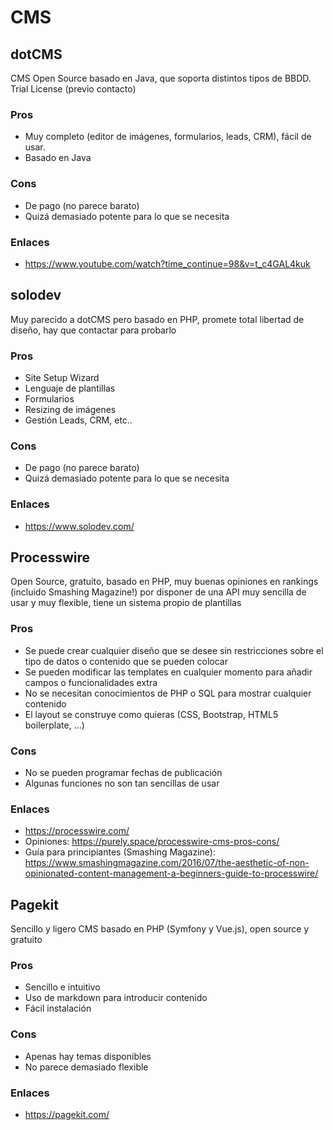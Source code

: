 # CMS
## dotCMS
CMS Open Source basado en Java, que soporta distintos tipos de BBDD.
Trial License (previo contacto)
### Pros 
- Muy completo (editor de imágenes, formularios, leads, CRM), fácil de usar.
- Basado en Java
### Cons 
- De pago (no parece barato)
- Quizá demasiado potente para lo que se necesita
### Enlaces
- https://www.youtube.com/watch?time_continue=98&v=t_c4GAL4kuk

## solodev
Muy parecido a dotCMS pero basado en PHP, promete total libertad de diseño, hay que contactar para probarlo
### Pros
- Site Setup Wizard
- Lenguaje de plantillas
- Formularios
- Resizing de imágenes
- Gestión Leads, CRM, etc..
### Cons 
- De pago (no parece barato)
- Quizá demasiado potente para lo que se necesita

### Enlaces
- https://www.solodev.com/

## Processwire
Open Source, gratuito, basado en PHP, muy buenas opiniones en rankings (incluido Smashing Magazine!) por disponer de una API muy sencilla de usar y muy flexible, tiene un sistema propio de plantillas

### Pros
- Se puede crear cualquier diseño que se desee sin restricciones sobre el tipo de datos o contenido que se pueden colocar
- Se pueden modificar las templates en cualquier momento para añadir campos o funcionalidades extra
- No se necesitan conocimientos de PHP o SQL para mostrar cualquier contenido
- El layout se construye como quieras (CSS, Bootstrap, HTML5 boilerplate, ...)

### Cons
- No se pueden programar fechas de publicación
- Algunas funciones no son tan sencillas de usar

### Enlaces
- https://processwire.com/
- Opiniones: https://purely.space/processwire-cms-pros-cons/
- Guía para principiantes (Smashing Magazine): https://www.smashingmagazine.com/2016/07/the-aesthetic-of-non-opinionated-content-management-a-beginners-guide-to-processwire/

## Pagekit
Sencillo y ligero CMS basado en PHP (Symfony y Vue.js), open source y gratuito

### Pros
- Sencillo e intuitivo
- Uso de markdown para introducir contenido
- Fácil instalación

### Cons
- Apenas hay temas disponibles
- No parece demasiado flexible
### Enlaces
- https://pagekit.com/
